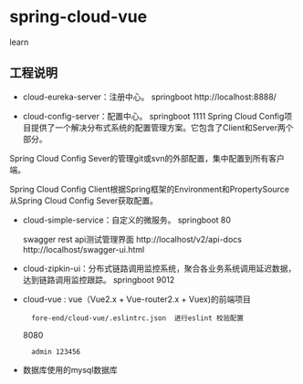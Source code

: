 # spring-cloud-vue
learn
## 工程说明

* cloud-eureka-server：注册中心。
    springboot
    http://localhost:8888/
    
* cloud-config-server：配置中心。
    springboot
    1111
Spring Cloud Config项目提供了一个解决分布式系统的配置管理方案。它包含了Client和Server两个部分。

Spring Cloud Config Sever的管理git或svn的外部配置，集中配置到所有客户端。

Spring Cloud Config Client根据Spring框架的Environment和PropertySource从Spring Cloud Config Sever获取配置。
    
* cloud-simple-service：自定义的微服务。
    springboot
    80
    
    swagger rest api测试管理界面
    http://localhost/v2/api-docs
    http://localhost/swagger-ui.html
    
* cloud-zipkin-ui：分布式链路调用监控系统，聚合各业务系统调用延迟数据，达到链路调用监控跟踪。
    springboot
    9012
    
* cloud-vue : vue（Vue2.x + Vue-router2.x + Vuex)的前端项目

        fore-end/cloud-vue/.eslintrc.json  进行eslint 校验配置
    8080  
    
        admin 123456
        
* 数据库使用的mysql数据库        
